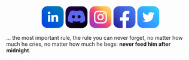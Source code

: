 <center>

![LinkedIn Icon](https://github.com/faseehhyder/faseehhyder/blob/main/Icons/LinkedIn%20Icon%402x.png)
![Discord Icont](https://github.com/faseehhyder/faseehhyder/blob/main/Icons/Discord%20Icon%402x.png)
![Instagram Icon](https://github.com/faseehhyder/faseehhyder/blob/main/Icons/Instagram%20Icon%402x.png)
![FaceBook Icon](https://github.com/faseehhyder/faseehhyder/blob/main/Icons/FaceBook%20Icon%402x.png)
![Twitter Icon](https://github.com/faseehhyder/faseehhyder/blob/main/Icons/Twitter%402x.png)
  
  </center>
  
<p>... the most important rule, the rule you can never forget, no matter how much he cries, no matter how much he begs: <strong>never feed him after midnight</strong>.</p>

